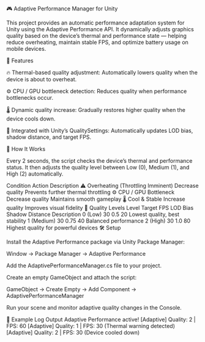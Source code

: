 🎮 Adaptive Performance Manager for Unity

This project provides an automatic performance adaptation system for Unity using the Adaptive Performance API.
It dynamically adjusts graphics quality based on the device’s thermal and performance state — helping reduce overheating, maintain stable FPS, and optimize battery usage on mobile devices.

🚀 Features

🔥 Thermal-based quality adjustment:
Automatically lowers quality when the device is about to overheat.

⚙️ CPU / GPU bottleneck detection:
Reduces quality when performance bottlenecks occur.

🌡️ Dynamic quality increase:
Gradually restores higher quality when the device cools down.

🧩 Integrated with Unity’s QualitySettings:
Automatically updates LOD bias, shadow distance, and target FPS.

🧠 How It Works

Every 2 seconds, the script checks the device’s thermal and performance status.
It then adjusts the quality level between Low (0), Medium (1), and High (2) automatically.

Condition	Action	Description
⚠️ Overheating (Throttling Imminent)	Decrease quality	Prevents further thermal throttling
⚙️ CPU / GPU Bottleneck	Decrease quality	Maintains smooth gameplay
🌡️ Cool & Stable	Increase quality	Improves visual fidelity
🧩 Quality Levels
Level	Target FPS	LOD Bias	Shadow Distance	Description
0 (Low)	30	0.5	20	Lowest quality, best stability
1 (Medium)	30	0.75	40	Balanced performance
2 (High)	30	1.0	80	Highest quality for powerful devices
🛠️ Setup

Install the Adaptive Performance package via Unity Package Manager:

Window → Package Manager → Adaptive Performance


Add the AdaptivePerformanceManager.cs file to your project.

Create an empty GameObject and attach the script:

GameObject → Create Empty → Add Component → AdaptivePerformanceManager


Run your scene and monitor adaptive quality changes in the Console.

🧾 Example Log Output
Adaptive Performance active!
[Adaptive] Quality: 2 | FPS: 60
[Adaptive] Quality: 1 | FPS: 30 (Thermal warning detected)
[Adaptive] Quality: 2 | FPS: 30 (Device cooled down)
